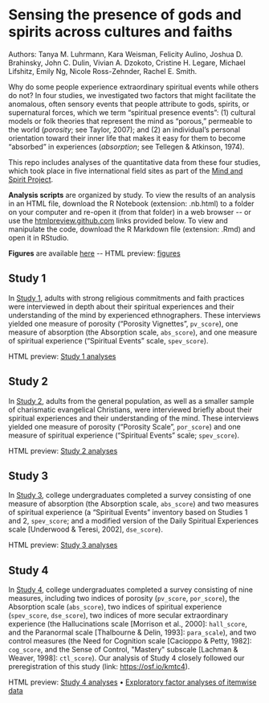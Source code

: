 # Sensing the presence of gods and spirits across cultures and faiths

Authors: Tanya M. Luhrmann, Kara Weisman, Felicity Aulino, Joshua D. Brahinsky, John C. Dulin, Vivian A. Dzokoto, Cristine H. Legare, Michael Lifshitz, Emily Ng, Nicole Ross-Zehnder, Rachel E. Smith.

Why do some people experience extraordinary spiritual events while others do not? In four studies, we investigated two factors that might facilitate the anomalous, often sensory events that people attribute to gods, spirits, or supernatural forces, which we term “spiritual presence events”: (1) cultural models or folk theories that represent the mind as “porous,” permeable to the world (_porosity_; see Taylor, 2007); and (2) an individual’s personal orientation toward their inner life that makes it easy for them to become “absorbed” in experiences (_absorption_; see Tellegen & Atkinson, 1974).

This repo includes analyses of the quantitative data from these four studies, which took place in five international field sites as part of the [Mind and Spirit Project](https://themindandspiritproject.stanford.edu/#Home).

**Analysis scripts** are organized by study. To view the results of an analysis in an HTML file, download the R Notebook (extension: .nb.html) to a folder on your computer and re-open it (from that folder) in a web browser -- or use the [htmlpreview.github.com](htmlpreview.github.com) links provided below. To view and manipulate the code, download the R Markdown file (extension: .Rmd) and open it in RStudio.

**Figures** are available [here](https://github.com/kgweisman/sense_spirit/tree/master/figures) -- HTML preview: [figures](http://htmlpreview.github.io/?https://github.com/kgweisman/sense_spirit/blob/master/figures/figures.nb.html)

## Study 1

In [Study 1](https://github.com/kgweisman/sense_spirit/tree/master/study1), adults with strong religious commitments and faith practices were interviewed in depth about their spiritual experiences and their understanding of the mind by experienced ethnographers. These interviews yielded one measure of porosity (“Porosity Vignettes”, `pv_score`), one measure of absorption (the Absorption scale, `abs_score`), and one measure of spiritual experience (“Spiritual Events” scale, `spev_score`). 

HTML preview: [Study 1 analyses](http://htmlpreview.github.io/?https://github.com/kgweisman/sense_spirit/blob/master/study1/study1.nb.html)

## Study 2

In [Study 2](https://github.com/kgweisman/sense_spirit/tree/master/study2), adults from the general population, as well as a smaller sample of charismatic evangelical Christians, were interviewed briefly about their spiritual experiences and their understanding of the mind. These interviews yielded one measure of porosity (“Porosity Scale”, `por_score`) and one measure of spiritual experience (“Spiritual Events” scale; `spev_score`).

HTML preview: [Study 2 analyses](http://htmlpreview.github.io/?https://github.com/kgweisman/sense_spirit/blob/master/study2/study2.nb.html)

## Study 3

In [Study 3](https://github.com/kgweisman/sense_spirit/tree/master/study3), college undergraduates completed a survey consisting of one measure of absorption (the Absorption scale, `abs_score`) and two measures of spiritual experience (a “Spiritual Events” inventory based on Studies 1 and 2, `spev_score`; and a modified version of the Daily Spiritual Experiences scale [Underwood & Teresi, 2002], `dse_score`).

HTML preview: [Study 3 analyses](http://htmlpreview.github.io/?https://github.com/kgweisman/sense_spirit/blob/master/study3/study3.nb.html)

## Study 4

In [Study 4](https://github.com/kgweisman/sense_spirit/tree/master/study4), college undergraduates completed a survey consisting of nine measures, including two indices of porosity (`pv_score`, `por_score`), the Absorption scale (`abs_score`), two indices of spiritual experience (`spev_score`, `dse_score`), two indices of more secular extraordinary experience (the Hallucinations scale [Morrison et al., 2000]: `hall_score`, and the Paranormal scale [Thalbourne & Delin, 1993]: `para_scale`), and two control measures (the Need for Cognition scale [Cacioppo & Petty, 1982]: `cog_score`, and the Sense of Control, "Mastery" subscale [Lachman & Weaver, 1998]: `ctl_score`). Our analysis of Study 4 closely followed our preregistration of this study (link: https://osf.io/kmtc4). 

HTML preview: [Study 4 analyses](http://htmlpreview.github.io/?https://github.com/kgweisman/sense_spirit/blob/master/study4/study4.nb.html) • [Exploratory factor analyses of itemwise data](http://htmlpreview.github.io/?https://github.com/kgweisman/sense_spirit/blob/master/study4/study4_efa.nb.html)

